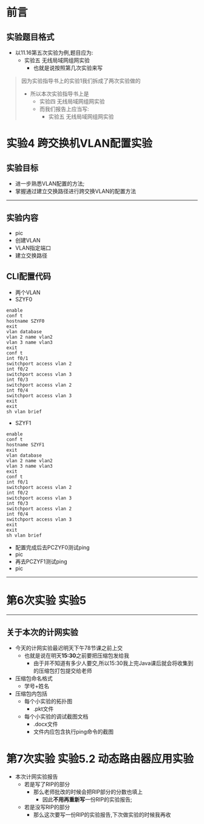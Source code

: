 # 前言
## 实验题目格式
- 以11.16第五次实验为例,题目应为:
  - 实验五 无线局域网组网实验
    - 也就是说按照第几次实验来写
> 因为实验指导书上的实验1我们拆成了两次实验做的
> - 所以本次实验指导书上是
>   - 实验四 无线局域网组网实验
>   - 而我们报告上应当写:
>      - 实验五 无线局域网组网实验
# 实验4 跨交换机VLAN配置实验
## 实验目标
- 进一步熟悉VLAN配置的方法;
- 掌握通过建立交换路径进行跨交换VLAN的配置方法

---
## 实验内容
- pic
- 创建VLAN
- VLAN指定端口
- 建立交换路径

## CLI配置代码
- 两个VLAN
- SZYF0
```
enable 
conf t
hostname SZYF0
exit
vlan database
vlan 2 name vlan2
vlan 3 name vlan3
exit
conf t
int f0/1
switchport access vlan 2
int f0/2
switchport access vlan 3
int f0/3
switchport access vlan 2
int f0/4
switchport access vlan 3
exit
exit
sh vlan brief
```
- SZYF1
```
enable 
conf t
hostname SZYF1
exit
vlan database
vlan 2 name vlan2
vlan 3 name vlan3
exit
conf t
int f0/1
switchport access vlan 2
int f0/2
switchport access vlan 3
int f0/3
switchport access vlan 2
int f0/4
switchport access vlan 3
exit
exit
sh vlan brief
```
- 配置完成后去PCZYF0测试ping
- pic
- 再去PCZYF1测试ping
- pic


---
# 第6次实验 实验5

---
## 关于本次的计网实验
- 今天的计网实验最迟明天下午78节课之前上交
  - 也就是说在明天**15:30**之前要把压缩包发给我
    - 由于并不知道有多少人要交,所以15:30我上完Java课后就会将收集到的压缩包打包提交给老师
- 压缩包命名格式
  - 学号+姓名
- 压缩包内包括
  - 每个小实验的拓扑图
    - .pkt文件
  - 每个小实验的调试截图文档
    - .docx文件
    - 文件内应包含执行ping命令的截图

# 第7次实验 实验5.2 动态路由器应用实验
- 本次计网实验报告
  - 若是写了RIP的部分
    - 那么老师批改的时候会把RIP部分的分数也填上
      - 因此**不用再重新写**一份RIP的实验报告;
  - 若是没写RIP的部分
    - 那么这次要写一份RIP的实验报告,下次做实验的时候我再收
